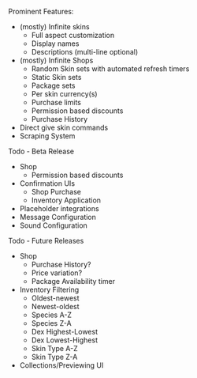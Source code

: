 Prominent Features:
- (mostly) Infinite skins
  - Full aspect customization
  - Display names
  - Descriptions (multi-line optional)
- (mostly) Infinite Shops
  - Random Skin sets with automated refresh timers
  - Static Skin sets
  - Package sets
  - Per skin currency(s)
  - Purchase limits
  - Permission based discounts
  - Purchase History
- Direct give skin commands
- Scraping System

Todo - Beta Release
- Shop
  - Permission based discounts
- Confirmation UIs
  - Shop Purchase
  - Inventory Application
- Placeholder integrations
- Message Configuration
- Sound Configuration

Todo - Future Releases
- Shop
  - Purchase History?
  - Price variation?
  - Package Availability timer
- Inventory Filtering
  - Oldest-newest
  - Newest-oldest
  - Species A-Z
  - Species Z-A
  - Dex Highest-Lowest
  - Dex Lowest-Highest
  - Skin Type A-Z
  - Skin Type Z-A
- Collections/Previewing UI